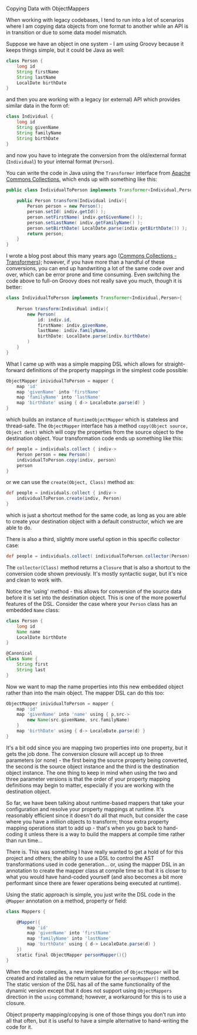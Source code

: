 Copying Data with ObjectMappers

When working with legacy codebases, I tend to run into a lot of scenarios where I am copying data objects from one format to another while an API is in transition or due to some data model mismatch. 

Suppose we have an object in one system - I am using Groovy because it keeps things simple, but it could be Java as well:

```groovy
class Person {
    long id
    String firstName
    String lastName
    LocalDate birthDate
}
```

and then you are working with a legacy (or external) API which provides similar data in the form of:

```groovy
class Individual {
    long id
    String givenName
    String familyName
    String birthDate
}
```

and now you have to integrate the conversion from the old/external format (`Individual`) to your internal format (`Person`).

You can write the code in Java using the `Transformer` interface from [Apache Commons Collections](http://commons.apache.org/proper/commons-collections/), which ends up with something like this:

```java
public class IndividualToPerson implements Transformer<Individual,Person>{
    
    public Person transform(Individual indiv){
        Person person = new Person();
        person.setId( indiv.getId() );
        person.setFirstName( indiv.getGivenName() );
        person.setLastName( indiv.getFamilyName() );
        person.setBirthDate( LocalDate.parse(indiv.getBirthDate()) );
        return person;
    }
}
```

I wrote a blog post about this many years ago ([Commons Collections - Transformers](http://coffeaelectronica.com/blog/2005/commons-collections-transformers.html)); however, if you have more than a handful of these conversions, you can end up handwriting a lot of the same code over and over, which can be error prone and time consuming. Even switching the code above to full-on Groovy does not really save you much, though it is better:

```java
class IndividualToPerson implements Transformer<Individual,Person>{
    
    Person transform(Individual indiv){
        new Person(
            id: indiv.id,
            firstName: indiv.givenName,
            lastName: indiv.familyName,
            birthDate: LocalDate.parse(indiv.birthDate)
        )
    }
}
```

What I came up with was a simple mapping DSL which allows for straight-forward definitions of the property mappings in the simplest code possible:

```groovy
ObjectMapper inividualToPerson = mapper {
    map 'id'
    map 'givenName' into 'firstName'
    map 'familyName' into 'lastName'
    map 'birthDate' using { d-> LocaleDate.parse(d) }
}
```

which builds an instance of `RuntimeObjectMapper` which is stateless and thread-safe. The `ObjectMapper` interface has a method `copy(Object source, Object dest)` which will copy the properties from the source object to the destination object. Your transformation code ends up something like this:

```groovy
def people = individuals.collect { indiv->
    Person person = new Person()
    individualToPerson.copy(indiv, person)
    person
}
```

or we can use the `create(Object, Class)` method as:

```groovy
def people = individuals.collect { indiv->
    individualToPerson.create(indiv, Person)
}
```

which is just a shortcut method for the same code, as long as you are able to create your destination object with a default constructor, which we are able to do.

There is also a third, slightly more useful option in this specific collector case:

```groovy
def people = individuals.collect( individualToPerson.collector(Person) )
```

The `collector(Class)` method returns a `Closure` that is also a shortcut to the conversion code shown previously. It's mostly syntactic sugar, but it's nice and clean to work with.

Notice the 'using' method - this allows for conversion of the source data before it is set into the destination object. This is one of the more powerful features of the DSL. Consider the case where your `Person` class has an embedded `Name` class:

```groovy
class Person {
    long id
    Name name
    LocalDate birthDate
}

@Canonical
class Name {
    String first
    String last
}
```

Now we want to map the name properties into this new embedded object rather than into the main object. The mapper DSL can do this too:

```groovy
ObjectMapper inividualToPerson = mapper {
    map 'id'
    map 'givenName' into 'name' using { p,src-> 
        new Name(src.givenName, src.familyName)
    }
    map 'birthDate' using { d-> LocaleDate.parse(d) }
}
```

It's a bit odd since you are mapping two properties into one property, but it gets the job done. The conversion closure will accept up to three parameters (or none) - the first being the source property being converted, the second is the source object instance and the third is the destination object instance. The one thing to keep in mind when using the two and three parameter versions is that the order of your property mapping definitions may begin to matter, especially if you are working with the destination object.

So far, we have been talking about runtime-based mappers that take your configuration and resolve your property mappings at runtime. It's reasonably efficient since it doesn't do all that much, but consider the case where you have a million objects to transform; those extra property mapping operations start to add up - that's when you go back to hand-coding it unless there is a way to build the mappers at compile time rather than run time...

There is. This was something I have really wanted to get a hold of for this project and others; the ability to use a DSL to control the AST transformations used in code generation... or, using the mapper DSL in an annotation to create the mapper class at compile time so that it is closer to what you would have hand-coded yourself (and also becomes a bit more performant since there are fewer operations being executed at runtime).

Using the static approach is simple, you just write the DSL code in the `@Mapper` annotation on a method, property or field:

```groovy
class Mappers {

    @Mapper({
        map 'id'
        map 'givenName' into 'firstName'
        map 'familyName' into 'lastName'
        map 'birthDate' using { d-> LocaleDate.parse(d) }    
    })
    static final ObjectMapper personMapper(){}
}
```

When the code compiles, a new implementation of `ObjectMapper` will be created and installed as the return value for the `personMapper()` method. The static version of the DSL has all of the same functionality of the dynamic version except that it does not support using `ObjectMappers` direction in the `using` command; however, a workaround for this is to use a closure.

Object property mapping/copying is one of those things you don't run into all that often, but it is useful to have a simple alternative to hand-writing the code for it.